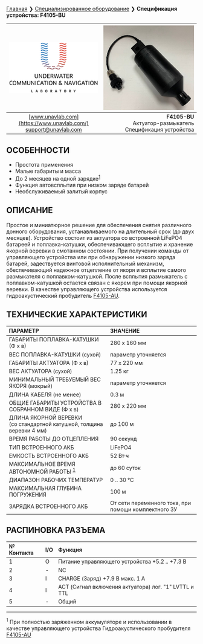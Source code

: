 [Главная](/README_RU) ❯ [Специализированное оборудование](/underwater_bespoke_systems_ru) ❯ **Спецификация устройства: F4105-BU**

<div style="page-break-after: always;"></div>

| ![logo](/documentation/sm_logo.png) | ![F4105-BU](/documentation/F4105_BU.png) |
| :---: | ---: |
| [www.unavlab.com](https://www.unavlab.com/) <br/> [support@unavlab.com](mailto:support@unavlab.com) | **F4105-BU** <br/> Актуатор-размыкатель <br/> Спецификация устройства |

## ОСОБЕННОСТИ

* Простота применения
* Малые габариты и масса
* До 2 месяцев на одной зарядке<sup>[1](#footnote1)</sup>
* Функция автовсплытия при низком заряде батарей
* Необслуживаемый залитый корпус

## ОПИСАНИЕ

Простое и миниатюрное решение для обеспечения снятия различного донного оборудования, устанавливаемого на длительный срок (до двух месяцев).
Устройство состоит из актуатора со встроенной LiFePO4 батареей и поплавка-катушки, обеспечивающего всплытие и хранение якорной веревки в смотанном состоянии.
При получении команды от управляющего устройства или при обнаружении низкого заряда батарей, задествуется винтовой исполнительный механизм, обеспечивающий надежное отцепление от якоря и всплытие самого размыкателя с поплавком-катушкой. После всплытия размыкатель с поплавком-катушкой остается связан с якорем при помощи якорной веревки.
В качестве управляющего устройства используется гидроакустический пробудитель [F4105-AU](F4105_AU_Specification_ru.md).
  
<div style="page-break-after: always;"></div>

## ТЕХНИЧЕСКИЕ ХАРАКТЕРИСТИКИ

| ПАРАМЕТР | ЗНАЧЕНИЕ |
| :--- | :--- |
| ГАБАРИТЫ ПОПЛАВКА-КАТУШКИ (Ф х в)| 280 x 160 мм |
| ВЕС ПОПЛАВКА-КАТУШКИ (сухой) | параметр уточняется |
| ГАБАРИТЫ АКТУАТОРА (Ф х в)| 77 x 220 мм |
| ВЕС АКТУАТОРА (сухой) | 1.25 кг |
| МИНИМАЛЬНЫЙ ТРЕБУЕМЫЙ ВЕС ЯКОРЯ (мокрый) | параметр уточняется |
| ДЛИНА КАБЕЛЯ (не менее) | 0.3 м |
| ОБЩИЕ ГАБАРИТЫ УСТРОЙСТВА В СОБРАННОМ ВИДЕ (Ф x в) | 280 x 220 мм |
| ДЛИНА ЯКОРНОЙ ВЕРЕВКИ <br/> (cо стандартной катушкой, толщина веревки 4 мм) | до 100 м |
| ВРЕМЯ РАБОТЫ ДО ОТЦЕПЛЕНИЯ | 90 секунд |
| ТИП ВСТРОЕННОГО АКБ | LiFePO4 |
| ЕМКОСТЬ ВСТРОЕННОГО АКБ | 52 Вт·ч | 
| МАКСИМАЛЬНОЕ ВРЕМЯ АВТОНОМНОЙ РАБОТЫ <sup>[1](#footnote1)</sup> | до 60 суток  |
| ДИАПАЗОН РАБОЧИХ ТЕМПЕРАТУР | 0 .. 30 °С |
| МАКСИМАЛЬНАЯ ГЛУБИНА ПОГРУЖЕНИЯ | 100 м |
| ЗАРЯДКА ВСТРОЕННОГО АКБ | От сети переменного тока, при помощи комплектного ЗУ |

## РАСПИНОВКА РАЗЪЕМА

| № Контакта | I/O | Функция |
| :--- | :--- | :--- |
| 1 | O | Питание управляющего устройства +5.2 .. +7.3 В |
| 2 | - | NC |
| 3 | I | СHARGE (Заряд) +7.9 В макс. 1 А |
| 4 | I | ACT (Сигнал включения актуатора) лог. "1" LVTTL и TTL |
| 5 | - | Общий |

<div style="page-break-after: always;"></div>

________________
<a name="footnote1"><sup>1</sup></a> При полностью заряженном аккумуляторе и использовании в качестве управляющего устройства Гидроакустического пробудителя [F4105-AU](F4105_AU_Specification_ru.md)  

<div style="page-break-after: always;"></div>
